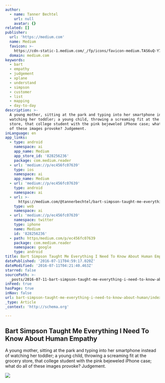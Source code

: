 ```yaml
---
author:
  - name: Tanner Bechtel
    url: null
    avatar: {}
related: []
publisher:
  url: 'https://medium.com'
  name: Medium
  favicon: >-
    https://cdn-static-1.medium.com/_/fp/icons/favicon-medium.TAS6uQ-Y7kcKgi0xjcYHXw.ico
  domain: medium.com
keywords:
  - bart
  - empathy
  - judgement
  - xplane
  - understand
  - simpson
  - customer
  - list
  - mapping
  - day-to-day
description: >-
  A young mother, sitting at the park and typing into her smartphone instead of
  watching her toddler; a young child, throwing a screaming fit at the grocery
  store, that college student with the pink bejeweled iPhone case; what do all
  of these images provoke? Judgement.
inLanguage: en
app_links:
  - type: android
    namespace: ai
    app_name: Medium
    app_store_id: '828256236'
    package: com.medium.reader
  - url: 'medium://p/ec456fc07639'
    type: ios
    namespace: ai
    app_name: Medium
  - url: 'medium://p/ec456fc07639'
    type: android
    namespace: ai
  - url: >-
      https://medium.com/@tannerbechtel/bart-simpson-taught-me-everything-i-need-to-know-about-human-empathy-ec456fc07639
    type: web
    namespace: ai
  - url: 'medium://p/ec456fc07639'
    namespace: twitter
    type: iphone
    name: Medium
    id: '828256236'
  - path: https/medium.com/p/ec456fc07639
    package: com.medium.reader
    namespace: google
    type: android
title: Bart Simpson Taught Me Everything I Need To Know About Human Empathy
datePublished: '2016-07-11T04:59:17.020Z'
dateModified: '2016-07-11T04:21:40.463Z'
starred: false
sourcePath: >-
  _posts/2016-07-11-bart-simpson-taught-me-everything-i-need-to-know-about-human.md
inFeed: true
hasPage: true
inNav: false
url: bart-simpson-taught-me-everything-i-need-to-know-about-human/index.html
_type: Article
_context: 'http://schema.org'

---
```

<article style=""><h1>Bart Simpson Taught Me Everything I Need To Know About Human Empathy</h1><p>A young mother, sitting at the park and typing into her smartphone instead of watching her toddler; a young child, throwing a screaming fit at the grocery store, that college student with the pink bejeweled iPhone case; what do all of these images provoke? Judgement.</p><img src="https://cdn-images-1.medium.com/max/1200/1*b0ubFWW4T2U3wigYphXq4A.jpeg" /></article>